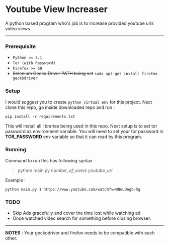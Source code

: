 # Youtube View Increaser

A python based program who's job is to increase provided youtube urls video views.

---

### Prerequisite
* `Python >= 3.1`
* `Tor (with Password)`
* `Firefox >= 60`
* ~~Selenium Gecko Driver PATH being set~~ `sudo apt-get install firefox-geckodriver`

### Setup
I would suggest you to create `python virtual env` for this project. Next clone this repo, go inside downloaded repo and run :

```shell
pip install -r requirements.txt
```

This will install all libraries being used in this repo. Next setup is to set tor password as environment variable. You will need to set your tor password in __TOR_PASSWORD__ env variable so that it can read by this program.

### Running
Command to run this has following syntax
> python main.py *number_of_views* *youtube_url*

Example :
```shell
python main.py 1 https://www.youtube.com/watch?v=WNeLUngb-Xg
```

### TODO
* Skip Ads gracefully and cover the time lost while watching ad.
* Once watched video search for something before closing browser.

***

__NOTES__ : Your geckodriver and firefox needs to be compatible with each other. 